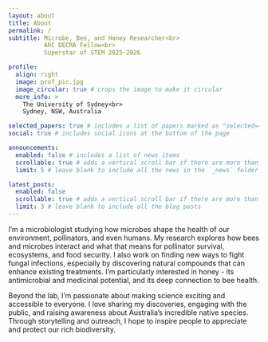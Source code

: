 ```yaml
---
layout: about
title: About
permalink: /
subtitle: Microbe, Bee, and Honey Researcher<br>
          ARC DECRA Fellow<br>
          Superstar of STEM 2025-2026

profile:
  align: right
  image: prof_pic.jpg
  image_circular: true # crops the image to make it circular
  more_info: >
    The University of Sydney<br>
    Sydney, NSW, Australia

selected_papers: true # includes a list of papers marked as "selected={true}"
social: true # includes social icons at the bottom of the page

announcements:
  enabled: false # includes a list of news items
  scrollable: true # adds a vertical scroll bar if there are more than 3 news items
  limit: 5 # leave blank to include all the news in the `_news` folder

latest_posts:
  enabled: false
  scrollable: true # adds a vertical scroll bar if there are more than 3 new posts items
  limit: 3 # leave blank to include all the blog posts
---
```


I’m a microbiologist studying how microbes shape the health of our environment, pollinators, and even humans. My research explores how bees and microbes interact and what that means for pollinator survival, ecosystems, and food security. I also work on finding new ways to fight fungal infections, especially by discovering natural compounds that can enhance existing treatments. I’m particularly interested in honey - its antimicrobial and medicinal potential, and its deep connection to bee health.

Beyond the lab, I’m passionate about making science exciting and accessible to everyone. I love sharing my discoveries, engaging with the public, and raising awareness about Australia’s incredible native species. Through storytelling and outreach, I hope to inspire people to appreciate and protect our rich biodiversity.
